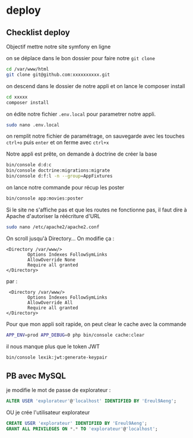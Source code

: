 # deploy

## Checklist deploy

Objectif mettre notre site symfony en ligne

on se déplace dans le bon dossier pour faire notre `git clone`

```bash
cd /var/www/html
git clone git@github.com:xxxxxxxxxx.git
```

on descend dans le dossier de notre appli et on lance le composer install

```bash
cd xxxxx
composer install
```

on édite notre fichier `.env.local` pour parametrer notre appli.

```bash
sudo nano .env.local
```

on remplit notre fichier de paramétrage, on sauvegarde avec les touches `ctrl+o` puis `enter` et on ferme avec `ctrl+x`

Notre appli est prête, on demande à doctrine de créer la base

```bash
bin/console d:d:c
bin/console doctrine:migrations:migrate
bin/console d:f:l -n --group=AppFixtures
```

on lance notre commande pour récup les poster

```bash
bin/console app:movies:poster
```

Si le site ne s'affiche pas et que les routes ne fonctionne pas, il faut dire à Apache d'autoriser la réécriture d'URL

```bash
sudo nano /etc/apache2/apache2.conf
```

On scroll jusqu'à Directory...
On modifie ça :

```text
<Directory /var/www/>
        Options Indexes FollowSymLinks
        AllowOverride None
        Require all granted
</Directory>
```

par :

```text
 <Directory /var/www/>
        Options Indexes FollowSymLinks
        AllowOverride All
        Require all granted
</Directory>
 ```

Pour que mon appli soit rapide, on peut clear le cache avec la commande

```bash
APP_ENV=prod APP_DEBUG=0 php bin/console cache:clear
```

il nous manque plus que le token JWT

```bash
bin/console lexik:jwt:generate-keypair
```

## PB avec MySQL

je modifie le mot de passe de explorateur :

```SQL
ALTER USER 'explorateur'@'localhost' IDENTIFIED BY 'Ereul9Aeng';
```

OU je crée l'utilisateur explorateur

```SQL
CREATE USER 'explorateur' IDENTIFIED BY 'Ereul9Aeng';
GRANT ALL PRIVILEGES ON *.* TO 'explorateur'@'localhost';
```